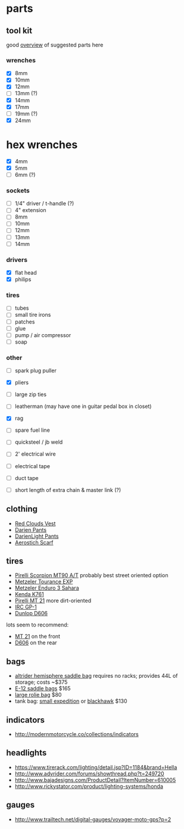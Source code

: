 # parts

## tool kit

good [overview](http://www.advrider.com/forums/showthread.php?t=262998) of
suggested parts here

### wrenches

- [x] 8mm
- [x] 10mm
- [x] 12mm
- [ ] 13mm (?)
- [x] 14mm
- [x] 17mm
- [ ] 19mm (?)
- [x] 24mm

# hex wrenches

- [x] 4mm
- [x] 5mm
- [ ] 6mm (?)

### sockets

- [ ] 1/4" driver / t-handle (?)
- [ ] 4" extension
- [ ] 8mm
- [ ] 10mm
- [ ] 12mm
- [ ] 13mm
- [ ] 14mm

### drivers

- [x] flat head
- [x] philips

### tires

- [ ] tubes
- [ ] small tire irons
- [ ] patches
- [ ] glue
- [ ] pump / air compressor
- [ ] soap

### other

- [ ] spark plug puller
- [x] pliers
- [ ] large zip ties
- [ ] leatherman (may have one in guitar pedal box in closet)
- [x] rag
- [ ] spare fuel line
- [ ] quicksteel / jb weld
- [ ] 2' electrical wire
- [ ] electrical tape
- [ ] duct tape
- [ ] short length of extra chain & master link (?)


## clothing

- [Red Clouds Vest](http://redcloudscollective.com/all-products/waxed-canvas-vest)
- [Darien Pants](http://www.aerostich.com/jackets-pants/darien/darien-pants.html)
- [DarienLight Pants](http://www.aerostich.com/review/product/list/id/5180/category/379/?p=2)
- [Aerostich Scarf](http://www.aerostich.com/aerostich-silk-scarves.html)


## tires

- [Pirelli Scorpion MT90 A/T][scorpion] probably best street oriented option
- [Metzeler Tourance EXP](http://www.bikebandit.com/tires-tubes/motorcycle-tires/metzeler-tourance-exp-motorcycle-tire)
- [Metzeler Enduro 3 Sahara](http://www.bikebandit.com/tires-tubes/motorcycle-tires/metzeler-enduro-3-sahara-motorcycle-tire?b=156390)
- [Kenda K761](http://www.bikebandit.com/tires-tubes/motorcycle-tires/kenda-k761-dual-sport-tire?b=3077746)
- [Pirelli MT 21][mt21] more dirt-oriented
- [IRC GP-1](http://www.bikebandit.com/tires-tubes/motorcycle-tires/irc-gp-110-motorcycle-tire?b=45066)
- [Dunlop D606][d606]

lots seem to recommend:
- [MT 21][mt21] on the front
- [D606][d606] on the rear

[mt21]: http://www.motorcycle-superstore.com/5416/i/pirelli-mt-21-rallycross-rear-tire
[d606]: http://www.bikebandit.com/tires-tubes/motorcycle-tires/dunlop-d606-motorcycle-tire
[scorpion]: http://www.bikebandit.com/tires-tubes/motorcycle-tires/pirelli-scorpion-mt90-a-t-motorcycle-tire?b=275578


## bags

- [altrider hemisphere saddle bag](http://www.altrider.com/altrider-hemisphere-saddlebag/pid/1467/cid/14)
  requires no racks; provides 44L of storage; costs ~$375
- [E-12 saddle bags](http://wolfmanluggage.com/products/e-12-saddle-bags) $165
- [large rolie bag](http://wolfmanluggage.com/products/large-rolie-bag) $80
- tank bag: [small expedition](http://wolfmanluggage.com/products/small-expedition-tank-bag)
  or [blackhawk](http://wolfmanluggage.com/products/blackhawk-tank-bag) $130

## indicators

- http://modernmotorcycle.co/collections/indicators

## headlights

- https://www.tirerack.com/lighting/detail.jsp?ID=1184&brand=Hella
- http://www.advrider.com/forums/showthread.php?t=249720
- http://www.bajadesigns.com/ProductDetail?ItemNumber=610005
- http://www.rickystator.com/product/lighting-systems/honda

## gauges

- http://www.trailtech.net/digital-gauges/voyager-moto-gps?p=2

